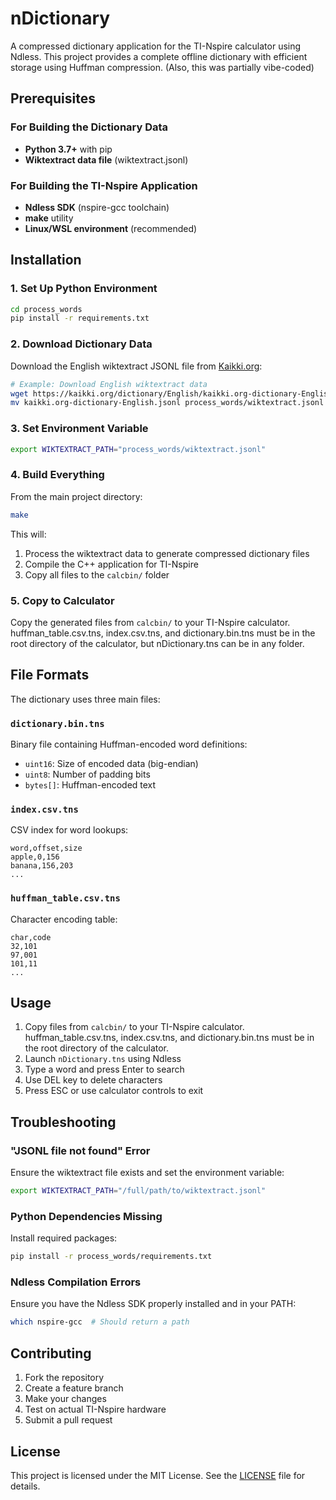 # nDictionary

A compressed dictionary application for the TI-Nspire calculator using Ndless. This project provides a complete offline dictionary with efficient storage using Huffman compression.
(Also, this was partially vibe-coded)


## Prerequisites

### For Building the Dictionary Data
- **Python 3.7+** with pip
- **Wiktextract data file** (wiktextract.jsonl)

### For Building the TI-Nspire Application
- **Ndless SDK** (nspire-gcc toolchain)
- **make** utility
- **Linux/WSL environment** (recommended)

## Installation

### 1. Set Up Python Environment

```bash
cd process_words
pip install -r requirements.txt
```

### 2. Download Dictionary Data

Download the English wiktextract JSONL file from [Kaikki.org](https://kaikki.org/dictionary/rawdata.html):

```bash
# Example: Download English wiktextract data
wget https://kaikki.org/dictionary/English/kaikki.org-dictionary-English.jsonl
mv kaikki.org-dictionary-English.jsonl process_words/wiktextract.jsonl
```

### 3. Set Environment Variable

```bash
export WIKTEXTRACT_PATH="process_words/wiktextract.jsonl"
```

### 4. Build Everything

From the main project directory:

```bash
make
```


This will:
1. Process the wiktextract data to generate compressed dictionary files
2. Compile the C++ application for TI-Nspire
3. Copy all files to the `calcbin/` folder


### 5. Copy to Calculator
Copy the generated files from `calcbin/` to your TI-Nspire calculator. 
huffman_table.csv.tns, index.csv.tns, and dictionary.bin.tns must be in the root directory of the calculator, but nDictionary.tns can be in any folder.

## File Formats

The dictionary uses three main files:

### `dictionary.bin.tns`
Binary file containing Huffman-encoded word definitions:
- `uint16`: Size of encoded data (big-endian)
- `uint8`: Number of padding bits
- `bytes[]`: Huffman-encoded text

### `index.csv.tns`
CSV index for word lookups:
```csv
word,offset,size
apple,0,156
banana,156,203
...
```

### `huffman_table.csv.tns`
Character encoding table:
```csv
char,code
32,101
97,001
101,11
...
```

## Usage

1. Copy files from `calcbin/` to your TI-Nspire calculator. huffman_table.csv.tns, index.csv.tns, and dictionary.bin.tns must be in the root directory of the calculator.
2. Launch `nDictionary.tns` using Ndless
3. Type a word and press Enter to search
4. Use DEL key to delete characters
5. Press ESC or use calculator controls to exit

## Troubleshooting

### "JSONL file not found" Error
Ensure the wiktextract file exists and set the environment variable:
```bash
export WIKTEXTRACT_PATH="/full/path/to/wiktextract.jsonl"
```

### Python Dependencies Missing
Install required packages:
```bash
pip install -r process_words/requirements.txt
```

### Ndless Compilation Errors
Ensure you have the Ndless SDK properly installed and in your PATH:
```bash
which nspire-gcc  # Should return a path
```

## Contributing

1. Fork the repository
2. Create a feature branch
3. Make your changes
4. Test on actual TI-Nspire hardware
5. Submit a pull request

## License

This project is licensed under the MIT License. See the [LICENSE](LICENSE) file for details.



